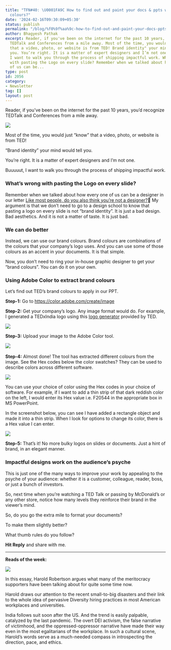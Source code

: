 ```yaml
---
title: "TFN#40: \U0001FA9C How to find out and paint your docs & ppts with your brand
  colours?"
date: '2024-02-16T09:30:09+05:30'
status: publish
permalink: "/blog/%f0%9f%aa%9c-how-to-find-out-and-paint-your-docs-ppts-with-your-brand-colours"
author: Bhagyesh Pathak
excerpt: Reader, if you've been on the internet for the past 10 years, you'd recognize
  TEDTalk and Conferences from a mile away. Most of the time, you would just "know"
  that a video, photo, or website is from TED! Brand identity" your mind would tell
  you. You’re right. It is a matter of expert designers and I’m not one. Buuuuut,
  I want to walk you through the process of shipping impactful work. What’s wrong
  with pasting the Logo on every slide? Remember when we talked about how every one
  of us can be...
type: post
id: 2056
category:
- Newsletter
tag: []
layout: post
---
```


Reader, if you’ve been on the internet for the past 10 years, you’d recognize TEDTalk and Conferences from a mile away.

![](https://embed.filekitcdn.com/e/tkwVjiL2WnM6sb9P2ZThes/6CiN1n7HF5gE1H1xqaAp2e)

Most of the time, you would just “know” that a video, photo, or website is from TED!

“Brand identity” your mind would tell you.

You’re right. It is a matter of expert designers and I’m not one.

Buuuuut, I want to walk you through the process of shipping impactful work.

### What’s wrong with pasting the Logo on every slide?

Remember when we talked about how every one of us can be a designer in our letter [Like most people, do you also think you’re not a designer?](https://bhagyeshpathak.com/blog/like-most-people-do-you-also-think-youre-not-a-designer/)🤔 My argument is that we don’t need to go to a design school to know that pasting a logo on every slide is not “brand identity”. It is just a bad design. Bad aesthetics. And it is not a matter of taste. It is just bad.

### We can do better

Instead, we can use our brand colours. Brand colours are combinations of the colours that your company’s logo uses. And you can use some of those colours as an accent in your documents. It is that simple.

Now, you don’t need to ring your in-house graphic designer to get your “brand colours”. You can do it on your own.

### Using Adobe Color to extract brand colours

Let’s find out TED’s brand colours to apply in our PPT.

**Step-1:** Go to https://color.adobe.com/create/image

**Step-2:** Get your company’s logo. Any image format would do. For example, I generated a TEDxIndia logo using this [logo generator](https://landing-pages.ted.com/tedx-logo-generator/index.html) provided by TED.

![](https://embed.filekitcdn.com/e/tkwVjiL2WnM6sb9P2ZThes/mv9T4MuzejowSpiaB1E7X9)

**Step-3:** Upload your image to the Adobe Color tool.

![](https://embed.filekitcdn.com/e/tkwVjiL2WnM6sb9P2ZThes/toSzh8AHWCGjvvxD9ofCEb)​

**Step-4:** Almost done! The tool has extracted different colours from the image. See the Hex codes below the color swatches? They can be used to describe colors across different software.

![](https://embed.filekitcdn.com/e/tkwVjiL2WnM6sb9P2ZThes/6Zz8WHjBMQpUDxKey6kR6F)

You can use your choice of color using the Hex codes in your choice of software. For example, if I want to add a thin strip of that dark reddish color on the left, I would enter its Hex value i.e. F20544 in the appropriate box in MS PowerPoint.

In the screenshot below, you can see I have added a rectangle object and made it into a thin strip. When I look for options to change its color, there is a Hex value I can enter.

![](https://embed.filekitcdn.com/e/tkwVjiL2WnM6sb9P2ZThes/qs6BahrBPpdfCPrTJ845ky)

**Step-5:** That’s it! No more bulky logos on slides or documents. Just a hint of brand, in an elegant manner.

### Impactful designs work on the audience’s psyche

This is just one of the many ways to improve your work by appealing to the psyche of your audience: whether it is a customer, colleague, reader, boss, or just a bunch of investors.

So, next time when you’re watching a TED Talk or passing by McDonald’s or any other store, notice how many levels they reinforce their brand in the viewer’s mind.

So, do you go the extra mile to format your documents?

To make them slightly better?

What thumb rules do you follow?

**Hit Reply** and share with me.

---

**Reads of the week:**

[![](https://embed.filekitcdn.com/e/tkwVjiL2WnM6sb9P2ZThes/jYnV8RVzpM22tFxtg4hRru)](https://www.palladiummag.com/2023/06/01/complex-systems-wont-survive-the-competence-crisis/)

In this essay, Harold Robertson argues what many of the meritocracy supporters have been talking about for quite some time now.

Harold draws our attention to the recent small-to-big disasters and their link to the whole idea of pervasive Diversity hiring practices in most American workplaces and universities.

India follows suit soon after the US. And the trend is easily palpable, catalyzed by the last pandemic. The overt DEI activism, the false narrative of victimhood, and the oppressed-oppressor narrative have made their way even in the most egalitarians of the workplace. In such a cultural scene, Harold’s words serve as a much-needed compass in introspecting the direction, pace, and ethics.